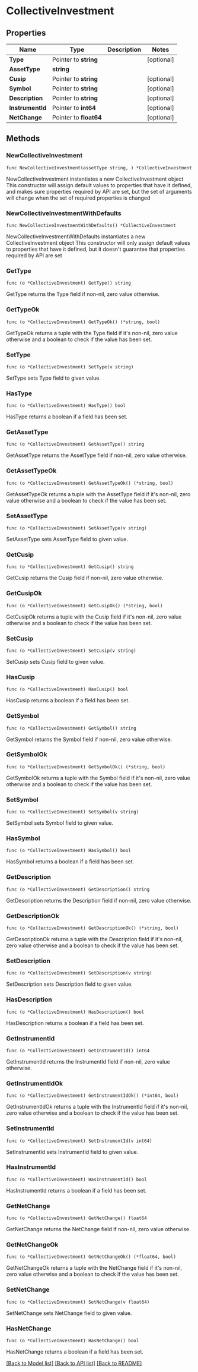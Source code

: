 # CollectiveInvestment

## Properties

Name | Type | Description | Notes
------------ | ------------- | ------------- | -------------
**Type** | Pointer to **string** |  | [optional] 
**AssetType** | **string** |  | 
**Cusip** | Pointer to **string** |  | [optional] 
**Symbol** | Pointer to **string** |  | [optional] 
**Description** | Pointer to **string** |  | [optional] 
**InstrumentId** | Pointer to **int64** |  | [optional] 
**NetChange** | Pointer to **float64** |  | [optional] 

## Methods

### NewCollectiveInvestment

`func NewCollectiveInvestment(assetType string, ) *CollectiveInvestment`

NewCollectiveInvestment instantiates a new CollectiveInvestment object
This constructor will assign default values to properties that have it defined,
and makes sure properties required by API are set, but the set of arguments
will change when the set of required properties is changed

### NewCollectiveInvestmentWithDefaults

`func NewCollectiveInvestmentWithDefaults() *CollectiveInvestment`

NewCollectiveInvestmentWithDefaults instantiates a new CollectiveInvestment object
This constructor will only assign default values to properties that have it defined,
but it doesn't guarantee that properties required by API are set

### GetType

`func (o *CollectiveInvestment) GetType() string`

GetType returns the Type field if non-nil, zero value otherwise.

### GetTypeOk

`func (o *CollectiveInvestment) GetTypeOk() (*string, bool)`

GetTypeOk returns a tuple with the Type field if it's non-nil, zero value otherwise
and a boolean to check if the value has been set.

### SetType

`func (o *CollectiveInvestment) SetType(v string)`

SetType sets Type field to given value.

### HasType

`func (o *CollectiveInvestment) HasType() bool`

HasType returns a boolean if a field has been set.

### GetAssetType

`func (o *CollectiveInvestment) GetAssetType() string`

GetAssetType returns the AssetType field if non-nil, zero value otherwise.

### GetAssetTypeOk

`func (o *CollectiveInvestment) GetAssetTypeOk() (*string, bool)`

GetAssetTypeOk returns a tuple with the AssetType field if it's non-nil, zero value otherwise
and a boolean to check if the value has been set.

### SetAssetType

`func (o *CollectiveInvestment) SetAssetType(v string)`

SetAssetType sets AssetType field to given value.


### GetCusip

`func (o *CollectiveInvestment) GetCusip() string`

GetCusip returns the Cusip field if non-nil, zero value otherwise.

### GetCusipOk

`func (o *CollectiveInvestment) GetCusipOk() (*string, bool)`

GetCusipOk returns a tuple with the Cusip field if it's non-nil, zero value otherwise
and a boolean to check if the value has been set.

### SetCusip

`func (o *CollectiveInvestment) SetCusip(v string)`

SetCusip sets Cusip field to given value.

### HasCusip

`func (o *CollectiveInvestment) HasCusip() bool`

HasCusip returns a boolean if a field has been set.

### GetSymbol

`func (o *CollectiveInvestment) GetSymbol() string`

GetSymbol returns the Symbol field if non-nil, zero value otherwise.

### GetSymbolOk

`func (o *CollectiveInvestment) GetSymbolOk() (*string, bool)`

GetSymbolOk returns a tuple with the Symbol field if it's non-nil, zero value otherwise
and a boolean to check if the value has been set.

### SetSymbol

`func (o *CollectiveInvestment) SetSymbol(v string)`

SetSymbol sets Symbol field to given value.

### HasSymbol

`func (o *CollectiveInvestment) HasSymbol() bool`

HasSymbol returns a boolean if a field has been set.

### GetDescription

`func (o *CollectiveInvestment) GetDescription() string`

GetDescription returns the Description field if non-nil, zero value otherwise.

### GetDescriptionOk

`func (o *CollectiveInvestment) GetDescriptionOk() (*string, bool)`

GetDescriptionOk returns a tuple with the Description field if it's non-nil, zero value otherwise
and a boolean to check if the value has been set.

### SetDescription

`func (o *CollectiveInvestment) SetDescription(v string)`

SetDescription sets Description field to given value.

### HasDescription

`func (o *CollectiveInvestment) HasDescription() bool`

HasDescription returns a boolean if a field has been set.

### GetInstrumentId

`func (o *CollectiveInvestment) GetInstrumentId() int64`

GetInstrumentId returns the InstrumentId field if non-nil, zero value otherwise.

### GetInstrumentIdOk

`func (o *CollectiveInvestment) GetInstrumentIdOk() (*int64, bool)`

GetInstrumentIdOk returns a tuple with the InstrumentId field if it's non-nil, zero value otherwise
and a boolean to check if the value has been set.

### SetInstrumentId

`func (o *CollectiveInvestment) SetInstrumentId(v int64)`

SetInstrumentId sets InstrumentId field to given value.

### HasInstrumentId

`func (o *CollectiveInvestment) HasInstrumentId() bool`

HasInstrumentId returns a boolean if a field has been set.

### GetNetChange

`func (o *CollectiveInvestment) GetNetChange() float64`

GetNetChange returns the NetChange field if non-nil, zero value otherwise.

### GetNetChangeOk

`func (o *CollectiveInvestment) GetNetChangeOk() (*float64, bool)`

GetNetChangeOk returns a tuple with the NetChange field if it's non-nil, zero value otherwise
and a boolean to check if the value has been set.

### SetNetChange

`func (o *CollectiveInvestment) SetNetChange(v float64)`

SetNetChange sets NetChange field to given value.

### HasNetChange

`func (o *CollectiveInvestment) HasNetChange() bool`

HasNetChange returns a boolean if a field has been set.


[[Back to Model list]](../README.md#documentation-for-models) [[Back to API list]](../README.md#documentation-for-api-endpoints) [[Back to README]](../README.md)


